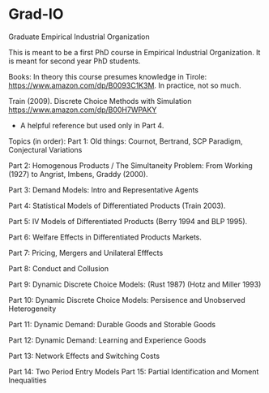 # Grad-IO
Graduate Empirical Industrial Organization

This is meant to be a first PhD course in Empirical Industrial Organization.
It is meant for second year PhD students.

Books:
In theory this course presumes knowledge in Tirole: https://www.amazon.com/dp/B0093C1K3M.
In practice, not so much.

Train (2009). Discrete Choice Methods with Simulation https://www.amazon.com/dp/B00H7WPAKY
- A helpful reference but used only in Part 4.

Topics (in order):
Part 1: Old things: Cournot, Bertrand, SCP Paradigm, Conjectural Variations

Part 2: Homogenous Products / The Simultaneity Problem: From Working (1927) to Angrist, Imbens, Graddy (2000).

Part 3: Demand Models: Intro and Representative Agents

Part 4: Statistical Models of Differentiated Products (Train 2003).

Part 5: IV Models of Differentiated Products (Berry 1994 and BLP 1995).

Part 6: Welfare Effects in Differentiated Products Markets.

Part 7: Pricing, Mergers and Unilateral Efffects

Part 8: Conduct and Collusion

Part 9: Dynamic Discrete Choice Models: (Rust 1987) (Hotz and Miller 1993)

Part 10: Dynamic Discrete Choice Models: Persisence and Unobserved Heterogeneity

Part 11: Dynamic Demand: Durable Goods and Storable Goods

Part 12: Dynamic Demand: Learning and Experience Goods

Part 13: Network Effects and Switching Costs

Part 14: Two Period Entry Models
Part 15: Partial Identification and Moment Inequalities












